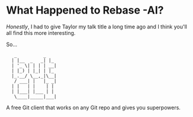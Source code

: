 # What Happened to Rebase -AI?

_Honestly_, I had to give Taylor my talk title a long time ago and I think you'll all find this more interesting.

So...
```
   _          _   
  | |__  _   _| |_ 
  | '_ \| | | | __|
  | |_) | |_| | |_ 
  |_.__/ \__,_|\__|
   / ___| |   |_ _|
  | |   | |    | | 
  | |___| |___ | | 
   \____|_____|___|
```
A free Git client that works on any Git repo and gives you superpowers.
